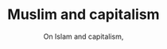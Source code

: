 ---
layout: post
title: Muslim and capitalism
slug: MuslimCapitalism
subtitle: On Islam and capitalism,
published: 2017-03-04
updated: 2017-03-04
progress: continuous
epistemic_state: semi-believed
difficulty: 1
category: economics
tags:
 - capitalism
 - religion
 - islam
toc: true
featured: popular
online: true
---
